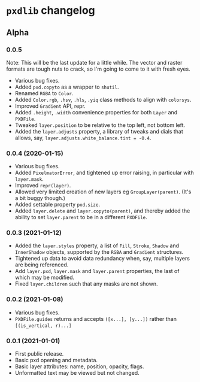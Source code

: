 # `pxdlib` changelog

## Alpha

### 0.0.5

Note: This will be the last update for a little while. The vector and raster formats are tough nuts to crack, so I'm going to come to it with fresh eyes.

- Various bug fixes.
- Added `pxd.copyto` as a wrapper to `shutil`.
- Renamed `RGBA` to `Color`.
- Added `Color.rgb`, `.hsv`, `.hls`, `.yiq` class methods to align with `colorsys`.
- Improved `Gradient` API, repr.
- Added `.height`, `.width` convenience properties for both `Layer` and `PXDFile`.
- Tweaked `layer.position` to be relative to the top left, not bottom left.
- Added the `layer.adjusts` property, a library of tweaks and dials that allows, say, `layer.adjusts.white_balance.tint = -0.4`.

### 0.0.4 (2020-01-15)

- Various bug fixes.
- Added `PixelmatorError`, and tightened up error raising, in particular with `layer.mask`.
- Improved `repr(layer)`.
- Allowed very limited creation of new layers eg `GroupLayer(parent)`. (It's a bit buggy though.)
- Added settable property `pxd.size`.
- Added `layer.delete` and `layer.copyto(parent)`, and thereby added the ability to set `layer.parent` to be in a different `PXDFile`.

### 0.0.3 (2021-01-12)

- Added the `layer.styles` property, a list of `Fill`, `Stroke`, `Shadow` and `InnerShadow` objects, supported by the `RGBA` and `Gradient` structures.
- Tightened up data to avoid data redundancy when, say, multiple layers are being referenced.
- Add `layer.pxd`, `layer.mask` and `layer.parent` properties, the last of which may be modified.
- Fixed `layer.children` such that any masks are not shown.

### 0.0.2 (2021-01-08)

- Various bug fixes.
- `PXDFile.guides` returns and accepts `([x...], [y...])` rather than `[(is_vertical, r)...]`

### 0.0.1 (2021-01-01)

- First public release.
- Basic pxd opening and metadata.
- Basic layer attributes: name, position, opacity, flags.
- Unformatted text may be viewed but not changed.
